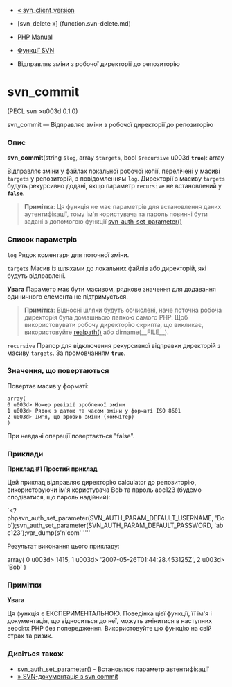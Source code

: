- [« svn_client_version](function.svn-client-version.md)
- [svn_delete »] (function.svn-delete.md)

- [PHP Manual](index.md)
- [Функції SVN](ref.svn.md)
- Відправляє зміни з робочої директорії до репозиторію

# svn_commit

(PECL svn \>u003d 0.1.0)

svn_commit — Відправляє зміни з робочої директорії до репозиторію

### Опис

**svn_commit**(string `$log`, array `$targets`, bool `$recursive` u003d
**`true`**): array

Відправляє зміни у файлах локальної робочої копії, перелічені у
масиві `targets` у репозиторій, з повідомленням `log`. Директорії з
масиву `targets` будуть рекурсивно додані, якщо параметр `recursive`
не встановлений у **`false`**.

> **Примітка**: Ця функція не має параметрів для встановлення даних
> аутентифікації, тому ім'я користувача та пароль повинні бути задані з
> допомогою функції
> [svn_auth_set_parameter()](function.svn-auth-set-parameter.md)

### Список параметрів

`log`
Рядок коментаря для поточної зміни.

`targets`
Масив із шляхами до локальних файлів або директорій, які будуть
відправлені.

**Увага**
Параметр має бути масивом, рядкове значення для додавання
одиничного елемента не підтримується.

> **Примітка**: Відносні шляхи будуть обчислені, наче поточна
> робоча директорія була домашньою папкою самого PHP. Щоб
> використовувати робочу директорію скрипта, що викликає, використовуйте
> [realpath()](function.realpath.md) або dirname(\_\_FILE\_\_).

`recursive`
Прапор для відключення рекурсивної відправки директорій з масиву
`targets`. За промовчанням **`true`**.

### Значення, що повертаються

Повертає масив у форматі:

``` returnvaluescode
array(
0 u003d> Номер ревізії зробленої зміни
1 u003d> Рядок з датою та часом зміни у форматі ISO 8601
2 u003d> Ім'я, що зробив зміни (коммітер)
)
````

При невдачі операції повертається "false".

### Приклади

**Приклад #1 Простий приклад**

Цей приклад відправляє директорію calculator до репозиторію, використовуючи
ім'я користувача Bob та пароль abc123 (будемо сподіватися, що пароль
надійний):

`<?phpsvn_auth_set_parameter(SVN_AUTH_PARAM_DEFAULT_USERNAME, 'Bob');svn_auth_set_parameter(SVN_AUTH_PARAM_DEFAULT_PASSWORD, 'abc123');var_dump(s'n'com''''''

Результат виконання цього прикладу:

array(
0 u003d> 1415,
1 u003d> '2007-05-26T01:44:28.453125Z',
2 u003d> 'Bob'
)

### Примітки

**Увага**

Ця функція є ЕКСПЕРИМЕНТАЛЬНОЮ. Поведінка цієї функції, її ім'я
і документація, що відноситься до неї, можуть змінитися в наступних версіях
PHP без попередження. Використовуйте цю функцію на свій страх та ризик.

### Дивіться також

- [svn_auth_set_parameter()](function.svn-auth-set-parameter.md) -
Встановлює параметр автентифікації
- [» SVN-документація з svn
commit](http://svnbook.red-bean.com/en/1.2/svn.ref.svn.c.commit.md)
